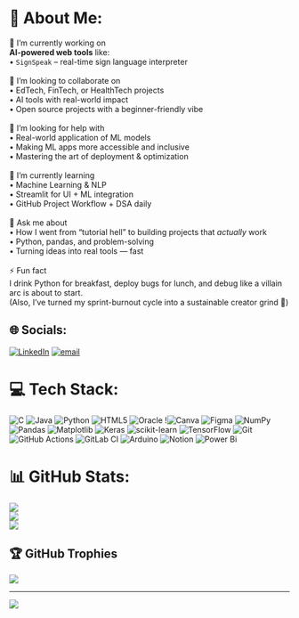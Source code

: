 # 💫 About Me:
🔭 I’m currently working on  <br>**AI-powered web tools** like:   <br>• `SignSpeak` – real-time sign language interpreter  <br><br>👯 I’m looking to collaborate on  <br>• EdTech, FinTech, or HealthTech projects  <br>• AI tools with real-world impact  <br>• Open source projects with a beginner-friendly vibe<br><br>🤝 I’m looking for help with  <br>• Real-world application of ML models  <br>• Making ML apps more accessible and inclusive  <br>• Mastering the art of deployment & optimization<br><br>🌱 I’m currently learning  <br>• Machine Learning & NLP  <br>• Streamlit for UI + ML integration  <br>• GitHub Project Workflow + DSA daily<br><br>💬 Ask me about  <br>• How I went from “tutorial hell” to building projects that *actually* work  <br>• Python, pandas, and problem-solving  <br>• Turning ideas into real tools — fast<br><br>⚡ Fun fact  <br>I drink Python for breakfast, deploy bugs for lunch, and debug like a villain arc is about to start.  <br>(Also, I’ve turned my sprint-burnout cycle into a sustainable creator grind 👑)


## 🌐 Socials:
[![LinkedIn](https://img.shields.io/badge/LinkedIn-%230077B5.svg?logo=linkedin&logoColor=white)](https://www.linkedin.com/in/aneesa-shaik-888030302/]) [![email](https://img.shields.io/badge/Email-D14836?logo=gmail&logoColor=white)](mailto:aneesashaik576@gmail.com) 

# 💻 Tech Stack:
![C](https://img.shields.io/badge/c-%2300599C.svg?style=for-the-badge&logo=c&logoColor=white) ![Java](https://img.shields.io/badge/java-%23ED8B00.svg?style=for-the-badge&logo=openjdk&logoColor=white) ![Python](https://img.shields.io/badge/python-3670A0?style=for-the-badge&logo=python&logoColor=ffdd54) ![HTML5](https://img.shields.io/badge/html5-%23E34F26.svg?style=for-the-badge&logo=html5&logoColor=white) ![Oracle](https://img.shields.io/badge/Oracle-F80000?style=for-the-badge&logo=oracle&logoColor=white) !![Canva](https://img.shields.io/badge/Canva-%2300C4CC.svg?style=for-the-badge&logo=Canva&logoColor=white) ![Figma](https://img.shields.io/badge/figma-%23F24E1E.svg?style=for-the-badge&logo=figma&logoColor=white) ![NumPy](https://img.shields.io/badge/numpy-%23013243.svg?style=for-the-badge&logo=numpy&logoColor=white) ![Pandas](https://img.shields.io/badge/pandas-%23150458.svg?style=for-the-badge&logo=pandas&logoColor=white) ![Matplotlib](https://img.shields.io/badge/Matplotlib-%23ffffff.svg?style=for-the-badge&logo=Matplotlib&logoColor=black) ![Keras](https://img.shields.io/badge/Keras-%23D00000.svg?style=for-the-badge&logo=Keras&logoColor=white) ![scikit-learn](https://img.shields.io/badge/scikit--learn-%23F7931E.svg?style=for-the-badge&logo=scikit-learn&logoColor=white) ![TensorFlow](https://img.shields.io/badge/TensorFlow-%23FF6F00.svg?style=for-the-badge&logo=TensorFlow&logoColor=white) ![Git](https://img.shields.io/badge/git-%23F05033.svg?style=for-the-badge&logo=git&logoColor=white) ![GitHub Actions](https://img.shields.io/badge/github%20actions-%232671E5.svg?style=for-the-badge&logo=githubactions&logoColor=white) ![GitLab CI](https://img.shields.io/badge/gitlab%20CI-%23181717.svg?style=for-the-badge&logo=gitlab&logoColor=white) ![Arduino](https://img.shields.io/badge/-Arduino-00979D?style=for-the-badge&logo=Arduino&logoColor=white) ![Notion](https://img.shields.io/badge/Notion-%23000000.svg?style=for-the-badge&logo=notion&logoColor=white) ![Power Bi](https://img.shields.io/badge/power_bi-F2C811?style=for-the-badge&logo=powerbi&logoColor=black)
# 📊 GitHub Stats:
![](https://github-readme-stats.vercel.app/api?username=aneesa-576&theme=dark&hide_border=false&include_all_commits=true&count_private=true)<br/>
![](https://nirzak-streak-stats.vercel.app/?user=aneesa-576&theme=dark&hide_border=false)<br/>
![](https://github-readme-stats.vercel.app/api/top-langs/?username=aneesa-576&theme=dark&hide_border=false&include_all_commits=true&count_private=true&layout=compact)

## 🏆 GitHub Trophies
![](https://github-profile-trophy.vercel.app/?username=aneesa-576&theme=radical&no-frame=false&no-bg=false&margin-w=4)

---
[![](https://visitcount.itsvg.in/api?id=aneesa-576&icon=0&color=0)](https://visitcount.itsvg.in)

<!-- Proudly created with GPRM ( https://gprm.itsvg.in ) -->
